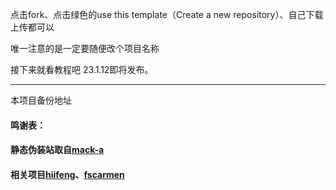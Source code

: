 点击fork、点击绿色的use this template（Create a new repository）、自己下载上传都可以

唯一注意的是一定要随便改个项目名称

接下来就看教程吧 23.1.12即将发布。

---------------------------------------------------------------------------------------
本项目备份地址
#### 鸣谢表：
#### 静态伪装站取自[mack-a](https://github.com/mack-a/v2ray-agent)
#### 相关项目[hiifeng](https://github.com/hiifeng/V2ray-for-Doprax)、[fscarmen](https://github.com/fscarmen2/V2-for-Doprax)


